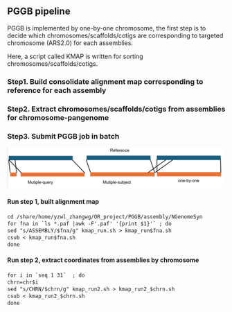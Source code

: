 ## PGGB pipeline

PGGB is implemented by one-by-one chromosome, the first step is to decide which chromosomes/scaffolds/cotigs are corresponding to targeted chromosome (ARS2.0) for each assemblies.

Here, a script called KMAP is written for sorting chromosomes/scaffolds/cotigs.

### Step1. Build consolidate alignment map corresponding to reference for each assembly
### Step2. Extract chromosomes/scaffolds/cotigs from assemblies for chromosome-pangenome
### Step3. Submit PGGB job in batch

<img src="https://github.com/WengangXbio/OR_project/blob/f4667915ec81e06fa33b267a95dfe55b8c876e0d/3.%20PGGB/Figures/kmap_principal.png">

#### Run step 1, built alignment map
```
cd /share/home/yzwl_zhangwg/OR_project/PGGB/assembly/NGenomeSyn
for fna in `ls *.paf |awk -F'.paf' '{print $1}'` ; do
sed "s/ASSEMBLY/$fna/g" kmap_run.sh > kmap_run$fna.sh
csub < kmap_run$fna.sh
done
```
#### Run step 2, extract coordinates from assemblies by chromosome
```
for i in `seq 1 31`  ; do
chrn=chr$i
sed "s/CHRN/$chrn/g" kmap_run2.sh > kmap_run2_$chrn.sh
csub < kmap_run2_$chrn.sh
done
```
